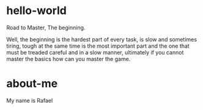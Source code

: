 # hello-world

Road to Master, The beginning.

Well, the beginning is the hardest part of every task, is slow and sometimes tiring, tough at the same time is the most important part and the  one that must be treaded careful and in a slow manner,  ultimately if you cannot master the basics how can you master the game.

# about-me

My name is Rafael
